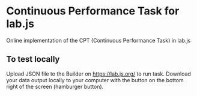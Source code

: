 # Continuous Performance Task for lab.js
Online implementation of the CPT (Continuous Performance Task) in lab.js


## To test locally
Upload JSON file to the Builder on https://lab.js.org/ to run task. Download your data output locally to your computer with the button on the bottom right of the screen (hamburger button). 
